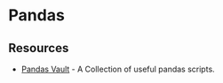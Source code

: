 # Pandas

## Resources

* [Pandas Vault](https://github.com/firmai/pandasvault) - A Collection of useful pandas scripts.